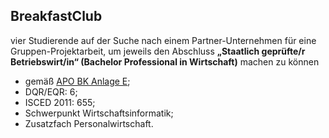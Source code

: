## BreakfastClub 
vier Studierende auf der Suche nach einem Partner-Unternehmen für eine Gruppen-Projektarbeit, um jeweils den Abschluss **„Staatlich geprüfte/r Betriebswirt/in“ (Bachelor Professional in Wirtschaft)** machen zu können 

* gemäß [APO BK Anlage E](https://www.berufsbildung.nrw.de/cms/upload/_lehrplaene/e/betriebswirtschaft.pdf);
* DQR/EQR: 6;
* ISCED 2011: 655;
* Schwerpunkt Wirtschaftsinformatik;
* Zusatzfach Personalwirtschaft.
